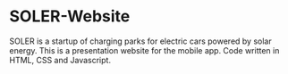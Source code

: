 # SOLER-Website
SOLER is a startup of charging parks for electric cars powered by solar energy. This is a presentation website for the mobile app. Code written in HTML, CSS and Javascript.
